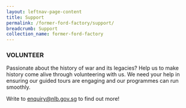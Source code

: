 ```yaml
---
layout: leftnav-page-content
title: Support
permalink: /former-ford-factory/support/
breadcrumb: Support
collection_name: former-ford-factory
---
```


### VOLUNTEER

Passionate about the history of war and its legacies? Help us to make history come alive through volunteering with us. We need your help in ensuring our guided tours are engaging and our programmes can run smoothly.

Write to [enquiry@nlb.gov.sg](mailto:enquiry@nlb.gov.sg) to find out more!